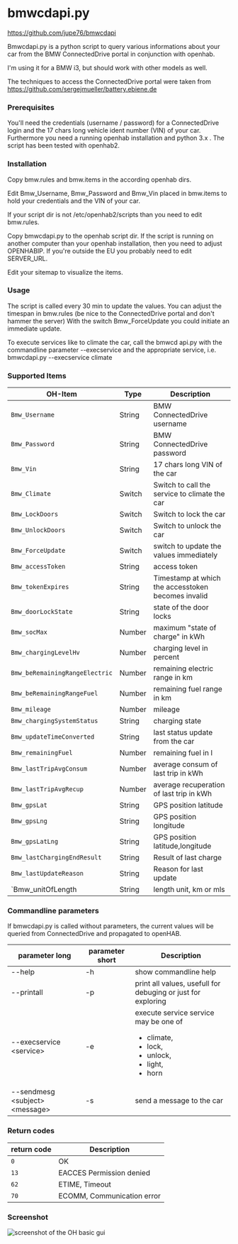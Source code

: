 # bmwcdapi.py 
https://github.com/jupe76/bmwcdapi

Bmwcdapi.py is a python script to query various informations about your car from the BMW ConnectedDrive portal 
in conjunction with openhab.

I'm using it for a BMW i3, but should work with other models as well.

The techniques to access the ConnectedDrive portal were taken from https://github.com/sergejmueller/battery.ebiene.de

### Prerequisites
You'll need the credentials (username / password) for a ConnectedDrive login and the 17 chars long vehicle ident number (VIN) 
of your car.
Furthermore you need a running openhab installation and python 3.x . The script has been tested with openhab2.

### Installation
Copy bmw.rules and bmw.items in the according openhab dirs.

Edit Bmw_Username, Bmw_Password and Bmw_Vin placed in bmw.items to hold your credentials and the VIN of your car.

If your script dir is not /etc/openhab2/scripts than you need to edit bmw.rules.

Copy bmwcdapi.py to the openhab script dir. If the script is running on another computer than your openhab installation, 
then you need to adjust OPENHABIP.
If you're outside the EU you probably need to edit SERVER_URL.

Edit your sitemap to visualize the items.

### Usage
The script is called every 30 min to update the values. You can adjust the timespan in bmw.rules (be nice to the 
ConnectedDrive portal and don't hammer the server)
With the switch Bmw_ForceUpdate you could initiate an immediate update.

To execute services like to climate the car, call the bmwcd api.py with the commandline parameter --execservice 
and the appropriate service, i.e. bmwcdapi.py --execservice climate

### Supported Items

| OH-Item                       | Type   | Description                        |
| ----------------------------- | ------ |------------------------------------|
|`Bmw_Username`                 | String | BMW ConnectedDrive username        |
|`Bmw_Password`                 | String | BMW ConnectedDrive password        |
|`Bmw_Vin`                      | String | 17 chars long VIN of the car       |
|`Bmw_Climate`                  | Switch | Switch to call the service to climate the car |
|`Bmw_LockDoors`                | Switch | Switch to lock the car             |
|`Bmw_UnlockDoors`              | Switch | Switch to unlock the car           |
|`Bmw_ForceUpdate`              | Switch | switch to update the values immediately|
|`Bmw_accessToken`              | String | access token                       |
|`Bmw_tokenExpires`             | String | Timestamp at which the accesstoken becomes invalid |
|`Bmw_doorLockState`            | String | state of the door locks            |
|`Bmw_socMax`                   | Number | maximum "state of charge" in kWh   |
|`Bmw_chargingLevelHv`          | Number | charging level in percent          |
|`Bmw_beRemainingRangeElectric` | Number | remaining electric range in km     |
|`Bmw_beRemainingRangeFuel`     | Number | remaining fuel range in km         |
|`Bmw_mileage`                  | Number | mileage                            |
|`Bmw_chargingSystemStatus`     | String | charging state                     |
|`Bmw_updateTimeConverted`      | String | last status update from the car    |
|`Bmw_remainingFuel`            | Number | remaining fuel in l                |
|`Bmw_lastTripAvgConsum`        | Number | average consum of last trip in kWh |
|`Bmw_lastTripAvgRecup`         | Number | average recuperation of last trip in kWh| 
|`Bmw_gpsLat`                   | String | GPS position latitude              | 
|`Bmw_gpsLng`                   | String | GPS position longitude             |
|`Bmw_gpsLatLng`                | String | GPS position latitude,longitude    |
|`Bmw_lastChargingEndResult`    | String | Result of last charge              |
|`Bmw_lastUpdateReason`         | String | Reason for last update             |
|`Bmw_unitOfLength              | String | length unit, km or mls             |

### Commandline parameters
If bmwcdapi.py is called without parameters, the current values will be queried from ConnectedDrive and propagated to openHAB.

| parameter long         | parameter short | Description                                                 |
| ---------------------- | ----------------|-------------------------------------------------------------|
|--help                  | -h              | show commandline help                                       |
|--printall              | -p              | print all values, usefull for debuging or just for exploring|
|--execservice \<service\> | -e              | execute service service may be one of <ul><li>climate,</li><li>lock,</li><li>unlock,</li><li>light,</li><li>horn|</li></ul>|
|--sendmesg \<subject\> \<message\>| -s              | send a message to the car             | 

### Return codes

| return code  | Description                        |
| ------------ | -----------------------------------|
|`0`           |OK                                  |
|`13`          | EACCES Permission denied           |
|`62`          | ETIME, Timeout                     |
|`70`          | ECOMM, Communication error         |

### Screenshot

![screenshot of the OH basic gui](https://raw.githubusercontent.com/jupe76/bmwcdapi/master/img/bmwcd_basicgui.jpg "Screenshot of the OH basic gui")

